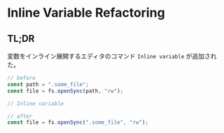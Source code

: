 # Inline Variable Refactoring

## TL;DR

変数をインライン展開するエディタのコマンド `Inline variable` が追加された。

```typescript
// before
const path = ".some_file";
const file = fs.openSync(path, "rw");

// Inline variable

// after
const file = fs.openSync(".some_file", "rw");
```
